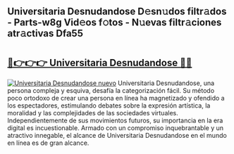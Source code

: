 ## Universitaria Desnudandose D𝚎sn𝚞dos filtr𝚊dos - Parts-w8g Vid𝚎os f𝚘tos - N𝚞evas filtr𝚊ciones atr𝚊ctivas Dfa55

# <h2><a href="http://mb7rwze.tromn.icu/?c=Universitaria+Desnudandose">🔗👉👉👉 Universitaria Desnudandose 🔗🔗</a></h2>

[![Universitaria Desnudandose nuevo](https://i.imgur.com/pEAQMta.gif)](http://mb7rwze.tromn.icu/?c=Universitaria+Desnudandose)
Universitaria Desnudandose, una persona compleja y esquiva, desafía la categorización fácil. Su método poco ortodoxo de crear una persona en línea ha magnetizado y ofendido a los espectadores, estimulando debates sobre la expresión artística, la moralidad y las complejidades de las sociedades virtuales. Independientemente de sus movimientos futuros, su importancia en la era digital es incuestionable. Armado con un compromiso inquebrantable y un atractivo innegable, el alcance de Universitaria Desnudandose en el mundo en línea es de gran alcance.

